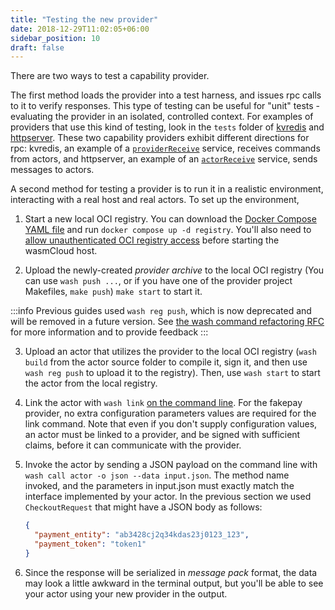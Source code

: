 ```yaml
---
title: "Testing the new provider"
date: 2018-12-29T11:02:05+06:00
sidebar_position: 10
draft: false
---
```


There are two ways to test a capability provider.

The first method loads the provider into a test harness, and issues rpc calls to it to verify responses. This type of testing can be useful for "unit" tests - evaluating the provider in an isolated, controlled context. For examples of providers that use this kind of testing, look in the `tests` folder of [kvredis](https://github.com/wasmCloud/capability-providers/tree/main/kvredis) and [httpserver](https://github.com/wasmCloud/capability-providers/tree/main/httpserver-rs). These two capability providers exhibit different directions for rpc: kvredis, an example of a [`providerReceive`](/docs/hosts/abis/wasmbus/interfaces/traits#wasmbus) service, receives commands from actors, and httpserver, an example of an [`actorReceive`](/docs/hosts/abis/wasmbus/interfaces/traits#wasmbus) service, sends messages to actors.

A second method for testing a provider is to run it in a realistic environment, interacting with a real host and real actors. To set up the environment,

1. Start a new local OCI registry. You can download the [Docker Compose YAML file](https://github.com/wasmCloud/examples/blob/main/docker/docker-compose.yml) and run `docker compose up -d registry`. You'll also need to [allow unauthenticated OCI registry access](/docs/developer/workflow/#allowing-unauthenticated-oci-registry-access) before starting the wasmCloud host.

2. Upload the newly-created _provider archive_ to the local OCI registry (You can use `wash push ...`, or if you have one of the provider project Makefiles, `make push`) `make start` to start it.

:::info
Previous guides used `wash reg push`, which is now deprecated and will be removed in a future version.
See [the wash command refactoring RFC](https://github.com/wasmCloud/wash/issues/538) for more information and to provide feedback
:::

3. Upload an actor that utilizes the provider to the local OCI registry (`wash build` from the actor source folder to compile it, sign it, and then use `wash reg push` to upload it to the registry). Then, use `wash start` to start the actor from the local registry.
4. Link the actor with `wash link` [on the command line](/docs/developer/actors/run#add-a-link-definition). For the fakepay provider, no extra configuration parameters values are required for the link command. Note that even if you don't supply configuration values, an actor must be linked to a provider, and be signed with sufficient claims, before it can communicate with the provider.

5. Invoke the actor by sending a JSON payload on the command line with `wash call actor -o json --data input.json`. The method name invoked, and the parameters in input.json must exactly match the interface implemented by your actor. In the previous section we used `CheckoutRequest` that might have a JSON body as follows:

   ```json
   {
     "payment_entity": "ab3428cj2q34kdas23j0123_123",
     "payment_token": "token1"
   }
   ```

6. Since the response will be serialized in _message pack_ format, the data may look a little awkward in the terminal output, but you'll be able to see your actor using your new provider in the output.
